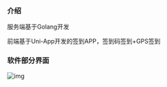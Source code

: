 ### 介绍 
服务端基于Golang开发

前端基于Uni-App开发的签到APP，签到码签到+GPS签到

### 软件部分界面
![img](https://ae01.alicdn.com/kf/H01e5ad07b59a4af6b16ebbf81f5dfd77I.png)
